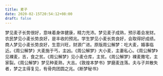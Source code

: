```yaml
---
title: 麦子
date: 2020-02-15T20:54:12+08:00
draft: false
---
```


梦见麦子长势很好，意味着身体健康，精力充沛。梦见麦子成熟，预示着会发财。农民梦见小麦长势良好，是丰收的预兆。学生梦见小麦长势良好，会取得好成绩。商人梦见小麦长势良好，生意兴旺，财源广进。原版周公解梦：吃大麦，婚事临近。《周公解梦》大麦施于丐，主凶。《周公解梦》大小麦，主妻私心。《周公解梦》见裸麦，吉，食之贫。《周公解梦》见小麦仓库，主贫。《周公解梦》裸麦撒宅，主家裂。《周公解梦》梦见种麦熟，大吉。《敦煌本梦书》梦磨麦连落。夫与子并散失者，梦之主得复见，有骨肉团圆之兆。《断梦秘书》